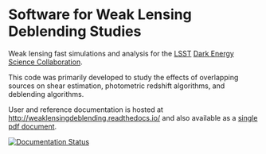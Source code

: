 Software for Weak Lensing Deblending Studies
============================================

Weak lensing fast simulations and analysis for the [LSST](http://www.lsst.org/lsst/) [Dark Energy Science Collaboration](http://www.lsst-desc.org/).

This code was primarily developed to study the effects of overlapping sources on shear estimation,
photometric redshift algorithms, and deblending algorithms.

User and reference documentation is hosted at http://weaklensingdeblending.readthedocs.io/ and also available as a [single pdf document](https://readthedocs.io/projects/weaklensingdeblending/downloads/pdf/latest/).

[![Documentation Status](https://readthedocs.io/projects/weaklensingdeblending/badge/?version=latest)](https://readthedocs.io/projects/weaklensingdeblending/?badge=latest)
